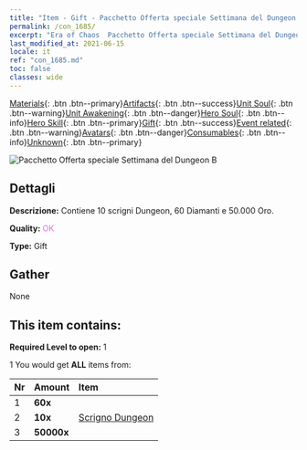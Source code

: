 ```yaml
---
title: "Item - Gift - Pacchetto Offerta speciale Settimana del Dungeon B"
permalink: /con_1685/
excerpt: "Era of Chaos  Pacchetto Offerta speciale Settimana del Dungeon B"
last_modified_at: 2021-06-15
locale: it
ref: "con_1685.md"
toc: false
classes: wide
---
```

 [Materials](/ItemsIT/){: .btn .btn--primary}[Artifacts](/ItemsIT/Artifacts/){: .btn .btn--success}[Unit Soul](/ItemsIT/UnitSoul/){: .btn .btn--warning}[Unit Awakening](/ItemsIT/UnitAwakening/){: .btn .btn--danger}[Hero Soul](/ItemsIT/HeroSoul/){: .btn .btn--info}[Hero Skill](/ItemsIT/HeroSkill/){: .btn .btn--primary}[Gift](/ItemsIT/Gift/){: .btn .btn--success}[Event related](/ItemsIT/Events/){: .btn .btn--warning}[Avatars](/ItemsIT/Avatars/){: .btn .btn--danger}[Consumables](/ItemsIT/Consumables/){: .btn .btn--info}[Unknown](/ItemsIT/Unknown/){: .btn .btn--primary}

 ![Pacchetto Offerta speciale Settimana del Dungeon B](/images/t/i_907220.png)

## Dettagli
 **Descrizione:** Contiene 10 scrigni Dungeon, 60 Diamanti e 50.000 Oro.

 **Quality:** <span style="color: #DA70D6">OK</span>

 **Type:** Gift

## Gather

  None

## This item contains:

 **Required Level to open:** 1

 1 You would get **ALL** items  from:

  | Nr | Amount |     Item    |
  |:---|:-------|:------------|
  | 1 |  **60x** | <i class="fas fa-gem"/> |  | 
  | 2 |  **10x** | [Scrigno Dungeon](/ItemsIT/con_1276/) |  | 
  | 3 |  **50000x** | <i class="fas fa-coins"/> |  | 

